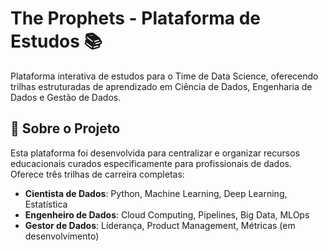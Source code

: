 # The Prophets - Plataforma de Estudos 📚

Plataforma interativa de estudos para o Time de Data Science, oferecendo trilhas estruturadas de aprendizado em Ciência de Dados, Engenharia de Dados e Gestão de Dados.

## 🎯 Sobre o Projeto

Esta plataforma foi desenvolvida para centralizar e organizar recursos educacionais curados especificamente para profissionais de dados. Oferece três trilhas de carreira completas:

- **Cientista de Dados**: Python, Machine Learning, Deep Learning, Estatística
- **Engenheiro de Dados**: Cloud Computing, Pipelines, Big Data, MLOps
- **Gestor de Dados**: Liderança, Product Management, Métricas (em desenvolvimento)

